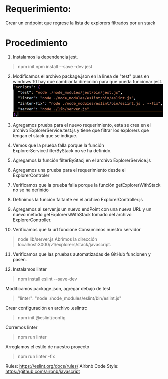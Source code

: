 # Requerimiento: 

Crear un endpoint que regrese la lista de explorers filtrados por un stack

# Procedimiento

1. Instalamos la dependencia jest.

> npm init
> npm install --save -dev jest

2. Modificamos el archivo package.json en la linea de "test" pues en windows 10 hay que cambiar la dirección para que pueda funcionar jest.
![image](https://github.com/CeViMu/fizzbuzz-1/blob/master/images/Imagen2.png)

3. Agregamos prueba para el nuevo requerimiento, esta se crea en el archivo ExplorerService.test.js y tiene que filtrar los explorers que tengan el stack que se indique.

4. Vemos que la prueba falla porque la función ExplorerService.filterByStack no se ha definido.

5. Agregamos la función filterByStacj en el archivo ExplorerService.js

6. Agregamos una prueba para el requerimiento desde el ExplorerControler

7. Verificamos que la prueba falla porque la función getExplorerWithStack no se ha definido

8. Definimos la función faltante en el archivo ExplorerController.js

9. Agregamos al server.js un nuevo endPoint con una nueva URL y un nuevo método getExplorersWithStack tomado del archivo ExplorerController.

10. Verificamos que la url funcione
 Consumimos nuestro servidor
  > node lib/server.js
 Abrimos la dirección localhost:3000/v1/explorers/stack/javascript.

11. Verificamos que las pruebas automatizadas de GitHub funcionen y pasen.

12. Instalamos linter
>npm install eslint --save-dev

 Modificamos package.json, agregar debajo de test
 > "linter": "node ./node_modules/eslint/bin/eslint.js"

 Crear configuración en archivo .eslintrc
 > npm init @eslint/config

 Corremos linter
 > npm run linter

 Arreglamos el estilo de nuestro proyecto
 > npm run linter -fix


Rules: https://eslint.org/docs/rules/
Airbnb Code Style: https://github.com/airbnb/javascript
